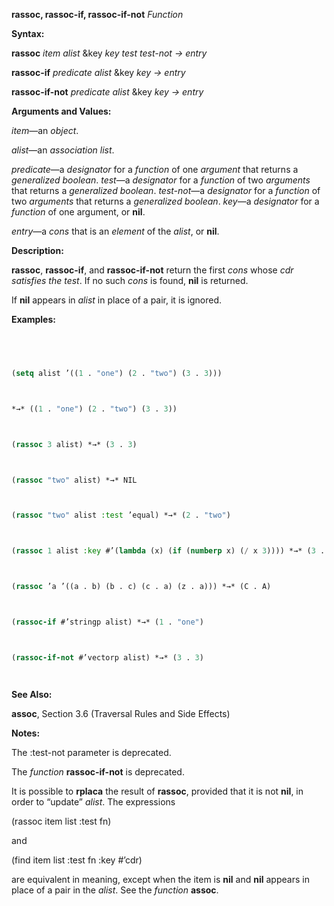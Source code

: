**rassoc, rassoc-if, rassoc-if-not** *Function* 



**Syntax:** 



**rassoc** *item alist* &key *key test test-not → entry* 



**rassoc-if** *predicate alist* &key *key → entry* 



**rassoc-if-not** *predicate alist* &key *key → entry* 



**Arguments and Values:** 



*item*—an *object*. 



*alist*—an *association list*. 



*predicate*—a *designator* for a *function* of one *argument* that returns a *generalized boolean*. *test*—a *designator* for a *function* of two *arguments* that returns a *generalized boolean*. *test-not*—a *designator* for a *function* of two *arguments* that returns a *generalized boolean*. *key*—a *designator* for a *function* of one argument, or **nil**. 



*entry*—a *cons* that is an *element* of the *alist*, or **nil**. 







 



 



**Description:** 



**rassoc**, **rassoc-if**, and **rassoc-if-not** return the first *cons* whose *cdr satisfies the test*. If no such *cons* is found, **nil** is returned. 



If **nil** appears in *alist* in place of a pair, it is ignored. 



**Examples:**
```lisp
 



(setq alist ’((1 . "one") (2 . "two") (3 . 3))) 



*→* ((1 . "one") (2 . "two") (3 . 3)) 



(rassoc 3 alist) *→* (3 . 3) 



(rassoc "two" alist) *→* NIL 



(rassoc "two" alist :test ’equal) *→* (2 . "two") 



(rassoc 1 alist :key #’(lambda (x) (if (numberp x) (/ x 3)))) *→* (3 . 3) 



(rassoc ’a ’((a . b) (b . c) (c . a) (z . a))) *→* (C . A) 



(rassoc-if #’stringp alist) *→* (1 . "one") 



(rassoc-if-not #’vectorp alist) *→* (3 . 3) 




```
**See Also:** 



**assoc**, Section 3.6 (Traversal Rules and Side Effects) 



**Notes:** 



The :test-not parameter is deprecated. 



The *function* **rassoc-if-not** is deprecated. 



It is possible to **rplaca** the result of **rassoc**, provided that it is not **nil**, in order to “update” *alist*. The expressions 



(rassoc item list :test fn) 



and 



(find item list :test fn :key #’cdr) 



are equivalent in meaning, except when the item is **nil** and **nil** appears in place of a pair in the *alist*. See the *function* **assoc**. 



